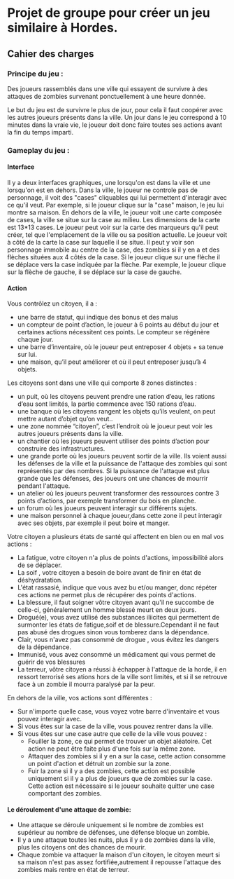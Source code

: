 <!DOCTYPE HTML>
<html>
  <body>
    <h1>Projet de groupe pour créer un jeu similaire à Hordes.</h1>
    <h2>Cahier des charges</h2>
    <h3>Principe du jeu :</h3>
    <p>Des joueurs rassemblés dans une ville qui essayent de survivre à des attaques de zombies survenant ponctuellement à une heure donnée.</p>
    <p>Le but du jeu est de survivre le plus de jour, pour cela il faut coopérer avec les autres joueurs présents dans la ville. Un jour dans le jeu correspond à 10 minutes dans la vraie vie, le joueur doit donc faire toutes ses actions avant la fin du temps imparti.</p>
    <h3>Gameplay du jeu :</h3>
    <h4> Interface </h4>
    <p>Il y a deux interfaces graphiques, une lorsqu'on est dans la ville et une lorsqu'on est en dehors. Dans la ville, le joueur ne controle pas de personnage, il voit des "cases" cliquables qui lui permettent d'interagir avec ce qu'il veut. Par exemple, si le joueur clique sur la "case" maison, le jeu lui montre sa maison. En dehors de la ville, le joueur voit une carte composée de cases, la ville se situe sur la case au milieu. Les dimensions de la carte est 13*13 cases. Le joueur peut voir sur la carte des marqueurs qu'il peut créer, tel que l'emplacement de la ville ou sa position actuelle. Le joueur voit à côté de la carte la case sur laquelle il se situe. Il peut y voir son personnage immobile au centre de la case, des zombies si il y en a et des flèches situées aux 4 côtés de la case. Si le joueur clique sur une flèche il se déplace vers la case indiquée par la flèche. Par exemple, le joueur clique sur la flèche de gauche, il se déplace sur la case de gauche.</p>
    <h4> Action </h4>
    <p>Vous contrôlez un citoyen, il a :</p>
    <ul>
      <li>une barre de statut, qui indique des bonus et des malus</li>
      <li>un compteur de point d’action, le joueur à 6 points au début du jour et certaines actions nécessitent ces points. Le compteur se régénère chaque jour.</li>
      <li>une barre d’inventaire, où le joueur peut entreposer 4 objets + sa tenue sur lui.</li>
      <li>une maison, qu’il peut améliorer et où il peut entreposer jusqu’à 4 objets.</li>
    </ul>
    <p>Les citoyens sont dans une ville qui comporte 8 zones distinctes :</p>
    <ul>
      <li>un puit, où les citoyens peuvent prendre une ration d’eau, les rations d’eau sont limités, la partie commence avec 150 rations d’eau.</li>
      <li>une banque où les citoyens rangent les objets qu’ils veulent, on peut mettre autant d’objet qu’on veut..</li>
      <li>une zone nommée “citoyen”, c’est l’endroit où le joueur peut voir les autres joueurs présents dans la ville.</li>
      <li>un chantier où les joueurs peuvent utiliser des points d’action pour construire des infrastructures.</li>
      <li>une grande porte où les joueurs peuvent sortir de la ville. Ils voient aussi les défenses de la ville et la puissance de l'attaque des zombies qui sont représentés par des nombres. Si la puissance de l'attaque est plus grande que les défenses, des joueurs ont une chances de mourrir pendant l'attaque.</li>
      <li>un atelier où les joueurs peuvent transformer des ressources contre 3 points d’actions, par exemple transformer du bois en planche.</li>
      <li>un forum où les joueurs peuvent interagir sur différents sujets.</li>
      <li>une maison personnel à chaque joueur,dans cette zone il peut interagir avec ses objets, par exemple il peut boire et manger.</li>
    </ul>
    <p>Votre citoyen a plusieurs états de santé qui affectent en bien ou en mal vos actions :</p>
    <ul>
       <li>La fatigue, votre citoyen n'a plus de points d'actions, impossibilité alors de se déplacer.</li>
      <li>La soif , votre citoyen a besoin de boire avant de finir en état de déshydratation.</li>
      <li>L'état rassasié, indique que vous avez bu et/ou manger, donc répéter ces actions ne permet plus de récupérer des             points d'actions.</li>
       <li>La blessure, il faut soigner vôtre citoyen avant qu'il ne succombe de celle-ci, généralement un homme blessé meurt en deux jours.</li>
      <li>Drogué(e), vous avez utilisé des substances iliicites qui permettent de surmonter les états de fatigue,soif et de blessure.Cependant il ne faut pas abusé des drogues sinon vous tomberez dans la dépendance.</li>
      <li>Clair, vous n'avez pas consommé de drogue , vous évitez les dangers de la dépendance.</li>
      <li>Immunisé, vous avez consommé un médicament qui vous permet de guérir de vos blessures</li>
      <li>La terreur, vôtre citoyen a réussi à échapper à l'attaque de la horde, il en ressort terrorisé ses ations hors de la ville sont limités, et si il se retrouve face à un zombie il mourra paralysé par la peur.</li>
    </ul>
    <p>En dehors de la ville, vos actions sont différentes :</p>
    <ul>
      <li>Sur n'importe quelle case, vous voyez votre barre d'inventaire et vous pouvez interagir avec.</li>
      <li>Si vous êtes sur la case de la ville, vous pouvez rentrer dans la ville.</li>
      <li>Si vous êtes sur une case autre que celle de la ville vous pouvez :
        <ul>
          <li>Fouiller la zone, ce qui permet de trouver un objet aléatoire. Cet action ne peut être faite plus d'une fois sur la même zone.</li>
          <li>Attaquer des zombies si il y en a sur la case, cette action consomme un point d'action et détruit un zombie sur la zone.</li>
          <li>Fuir la zone si il y a des zombies, cette action est possible uniquement si il y a plus de joueurs que de zombies sur la case. Cette action est nécessaire si le joueur souhaite quitter une case comportant des zombies.</li>
        </ul>
      </li>
    </ul>
    <h4>Le déroulement d'une attaque de zombie:</h4>
    <ul>
      <li>Une attaque se déroule uniquement si le nombre de zombies est supérieur au nombre de défenses, une défense bloque un zombie.</li>
      <li>Il y a une attaque toutes les nuits, plus il y a de zombies dans la ville, plus les citoyens ont des chances de mourir.</li>
      <li>Chaque zombie va attaquer la maison d'un citoyen, le citoyen meurt si sa maison n'est pas assez fortifiée,autrement il repousse l'attaque des zombies mais rentre en état de terreur.</li>
  </body>
</html>
